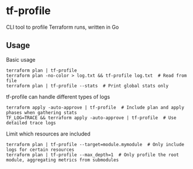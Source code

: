 # tf-profile
CLI tool to profile Terraform runs, written in Go

## Usage

Basic usage

```
terraform plan | tf-profile 
terraform plan -no-color > log.txt && tf-profile log.txt  # Read from file 
terraform plan | tf-profile --stats  # Print global stats only
```

tf-profile can handle different types of logs 

```
terraform apply -auto-approve | tf-profile  # Include plan and apply phases when gathering stats
TF_LOG=TRACE && terraform apply -auto-approve | tf-profile  # Use detailed trace logs
```

Limit which resources are included

```
terraform plan | tf-profile --target=module.mymodule  # Only include logs for certain resources
terraform plan | tf-profile --max_depth=1  # Only profile the root module, aggregating metrics from submodules
```
